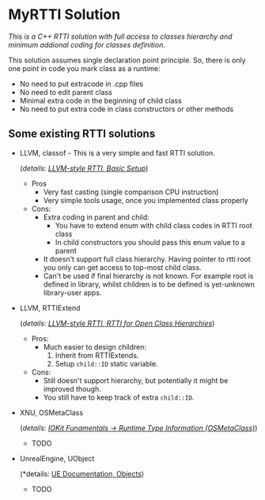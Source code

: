 # MyRTTI Solution
*This is a C++ RTTI solution with full access to classes hierarchy and minimum
addional coding for classes definition.*

This solution assumes single declaration point principle. So, there is only one
point in code you mark class as a runtime:
* No need to put extracode in .cpp files
* No need to edit parent class
* Minimal extra code in the beginning of child class
* No need to put extra code in class constructors or other methods

## Some existing RTTI solutions
* LLVM, classof - This is a very simple and fast RTTI solution.

   (*details: [LLVM-style RTTI, Basic Setup](https://llvm.org/docs/HowToSetUpLLVMStyleRTTI.html#basic-setup)*)
   * Pros
      * Very fast casting (single comparison CPU instruction)
      * Very simple tools usage, once you implemented class properly
   * Cons:
      * Extra coding in parent and child:
         * You have to extend enum with child class codes in RTTI root class
         * In child constructors you should pass this enum value to a parent
      * It doesn't support full class hierarchy. Having pointer to rtti root
         you only can get access to top-most child class.
      * Can't be used if final hierarchy is not known. For example root is
         defined in library, whilst children is to be defined is yet-unknown
         library-user apps.
* LLVM, RTTIExtend

   (*details: [LLVM-style RTTI, RTTI for Open Class Hierarchies](https://llvm.org/docs/HowToSetUpLLVMStyleRTTI.html#rtti-for-open-class-hierarchies)*)
   * Pros:
      * Much easier to design children:
         1. Inherit from RTTIExtends.
         2. Setup `child::ID` static variable.
   * Cons:
      * Still doesn't support hierarchy, but potentially it might be improved though.
      * You still have to keep track of extra `child::ID`.
* XNU, OSMetaClass

   (*details: [IOKit Funamentals -> Runtime Type Information (OSMetaClass)](https://developer.apple.com/library/archive/documentation/DeviceDrivers/Conceptual/IOKitFundamentals/BaseClasses/BaseClasses.html#//apple_ref/doc/uid/TP0000016-CJBFJECG)*)
   * TODO
* UnrealEngine, UObject

   (*details: [UE Documentation, Objects](https://docs.unrealengine.com/5.1/en-US/objects-in-unreal-engine/))
   * TODO
